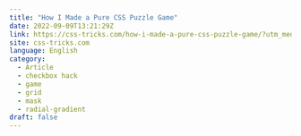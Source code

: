 ```yaml
---
title: "How I Made a Pure CSS Puzzle Game"
date: 2022-09-09T13:21:29Z
link: https://css-tricks.com/how-i-made-a-pure-css-puzzle-game/?utm_medium=RSS&utm_source=news.12bit.vn
site: css-tricks.com
language: English
category:
  - Article
  - checkbox hack
  - game
  - grid
  - mask
  - radial-gradient
draft: false
---
```

